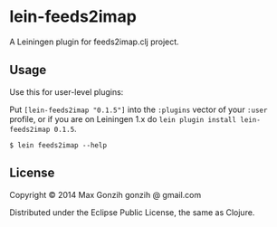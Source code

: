 # lein-feeds2imap

A Leiningen plugin for feeds2imap.clj project.

## Usage

Use this for user-level plugins:

Put `[lein-feeds2imap "0.1.5"]` into the `:plugins` vector of your
`:user` profile, or if you are on Leiningen 1.x do `lein plugin install
lein-feeds2imap 0.1.5`.


    $ lein feeds2imap --help

## License

Copyright © 2014 Max Gonzih gonzih @ gmail.com

Distributed under the Eclipse Public License, the same as Clojure.
